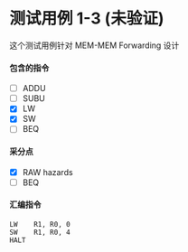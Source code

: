 # 测试用例 1-3 (未验证)

这个测试用例针对 MEM-MEM Forwarding 设计

#### 包含的指令
- [ ] ADDU
- [ ] SUBU
- [x] LW
- [x] SW
- [ ] BEQ

#### 采分点
- [x] RAW hazards
- [ ] BEQ

#### 汇编指令
```
LW    R1, R0, 0
SW    R1, R0, 4
HALT
```